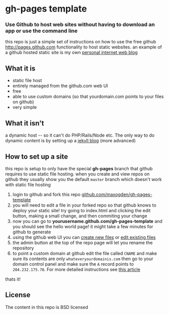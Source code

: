 # gh-pages template

### Use Github to host web sites without having to download an app or use the command line

this repo is just a simple set of instructions on how to use the free github http://pages.github.com functionality to host static websites. an example of a github hosted static site is my own [personal internet web blog](http://maxogden.com)

## What it is

- static file host
- entirely managed from the github.com web UI
- free
- able to use custom domains (so that yourdomain.com points to your files on github)
- very simple

## What it isn't

a dynamic host -- so it can't do PHP/Rails/Node etc. The only way to do dynamic content is by setting up a [jekyll blog](https://help.github.com/articles/using-jekyll-with-pages) (more advanced)

## How to set up a site

this repo is setup to only have the special **gh-pages** branch that github requires to use static file hosting. when you create and view repos on github they usually show you the default `master` branch which doesn't work with static file hosting

1. login to github and fork this repo [github.com/maxogden/gh-pages-template](https://github.com/maxogden/gh-pages-template)
2. you will need to edit a file in your forked repo so that github knows to deploy your static site! try going to index.html and clicking the edit button, making a small change, and then commiting your change
3. now you can go to **yourusername.github.com/gh-pages-template** and you should see the hello world page! it might take a few minutes for github to generate
4. using the github web UI you can [create new files](https://github.com/blog/1327-creating-files-on-github) or [edit existing files](https://github.com/blog/143-inline-file-editing)
5. the admin button at the top of the repo page will let you rename the repository
6. to point a custom domain at github edit the file called `CNAME` and make sure its contents are only `whateveryourdomainis.com` then go to your domain control panel and make sure the `A` record points to `204.232.175.78`. For more detailed instructions see [this article](https://help.github.com/articles/setting-up-a-custom-domain-with-pages)

thats it!

## License

The content in this repo is BSD licensed